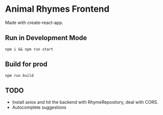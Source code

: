 # Animal Rhymes Frontend
Made with create-react-app.

## Run in Development Mode
`npm i && npm run start`

## Build for prod
`npm run build`

## TODO
* Install axios and hit the backend with RhymeRepository, deal with CORS.
* Autocomplete suggestions